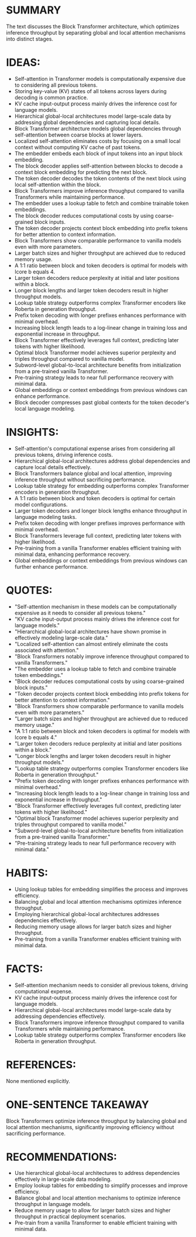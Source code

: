 # SUMMARY

The text discusses the Block Transformer architecture, which optimizes inference throughput by separating global and local attention mechanisms into distinct stages. 

# IDEAS:

- Self-attention in Transformer models is computationally expensive due to considering all previous tokens.
- Storing key-value (KV) states of all tokens across layers during decoding is common practice.
- KV cache input-output process mainly drives the inference cost for language models.
- Hierarchical global-local architectures model large-scale data by addressing global dependencies and capturing local details.
- Block Transformer architecture models global dependencies through self-attention between coarse blocks at lower layers.
- Localized self-attention eliminates costs by focusing on a small local context without computing KV cache of past tokens.
- The embedder embeds each block of input tokens into an input block embedding.
- The block decoder applies self-attention between blocks to decode a context block embedding for predicting the next block.
- The token decoder decodes the token contents of the next block using local self-attention within the block.
- Block Transformers improve inference throughput compared to vanilla Transformers while maintaining performance.
- The embedder uses a lookup table to fetch and combine trainable token embeddings.
- The block decoder reduces computational costs by using coarse-grained block inputs.
- The token decoder projects context block embedding into prefix tokens for better attention to context information.
- Block Transformers show comparable performance to vanilla models even with more parameters.
- Larger batch sizes and higher throughput are achieved due to reduced memory usage.
- A 1:1 ratio between block and token decoders is optimal for models with lcore b equals 4.
- Larger token decoders reduce perplexity at initial and later positions within a block.
- Longer block lengths and larger token decoders result in higher throughput models.
- Lookup table strategy outperforms complex Transformer encoders like Roberta in generation throughput.
- Prefix token decoding with longer prefixes enhances performance with minimal overhead.
- Increasing block length leads to a log-linear change in training loss and exponential increase in throughput.
- Block Transformer effectively leverages full context, predicting later tokens with higher likelihood.
- Optimal block Transformer model achieves superior perplexity and triples throughput compared to vanilla model.
- Subword-level global-to-local architecture benefits from initialization from a pre-trained vanilla Transformer.
- Pre-training strategy leads to near full performance recovery with minimal data.
- Global embeddings or context embeddings from previous windows can enhance performance.
- Block decoder compresses past global contexts for the token decoder's local language modeling.

# INSIGHTS:

- Self-attention's computational expense arises from considering all previous tokens, driving inference costs.
- Hierarchical global-local architectures address global dependencies and capture local details effectively.
- Block Transformers balance global and local attention, improving inference throughput without sacrificing performance.
- Lookup table strategy for embedding outperforms complex Transformer encoders in generation throughput.
- A 1:1 ratio between block and token decoders is optimal for certain model configurations.
- Larger token decoders and longer block lengths enhance throughput in language modeling tasks.
- Prefix token decoding with longer prefixes improves performance with minimal overhead.
- Block Transformers leverage full context, predicting later tokens with higher likelihood.
- Pre-training from a vanilla Transformer enables efficient training with minimal data, enhancing performance recovery.
- Global embeddings or context embeddings from previous windows can further enhance performance.

# QUOTES:

- "Self-attention mechanism in these models can be computationally expensive as it needs to consider all previous tokens."
- "KV cache input-output process mainly drives the inference cost for language models."
- "Hierarchical global-local architectures have shown promise in effectively modeling large-scale data."
- "Localized self-attention can almost entirely eliminate the costs associated with attention."
- "Block Transformers notably improve inference throughput compared to vanilla Transformers."
- "The embedder uses a lookup table to fetch and combine trainable token embeddings."
- "Block decoder reduces computational costs by using coarse-grained block inputs."
- "Token decoder projects context block embedding into prefix tokens for better attention to context information."
- "Block Transformers show comparable performance to vanilla models even with more parameters."
- "Larger batch sizes and higher throughput are achieved due to reduced memory usage."
- "A 1:1 ratio between block and token decoders is optimal for models with lcore b equals 4."
- "Larger token decoders reduce perplexity at initial and later positions within a block."
- "Longer block lengths and larger token decoders result in higher throughput models."
- "Lookup table strategy outperforms complex Transformer encoders like Roberta in generation throughput."
- "Prefix token decoding with longer prefixes enhances performance with minimal overhead."
- "Increasing block length leads to a log-linear change in training loss and exponential increase in throughput."
- "Block Transformer effectively leverages full context, predicting later tokens with higher likelihood."
- "Optimal block Transformer model achieves superior perplexity and triples throughput compared to vanilla model."
- "Subword-level global-to-local architecture benefits from initialization from a pre-trained vanilla Transformer."
- "Pre-training strategy leads to near full performance recovery with minimal data."

# HABITS:

- Using lookup tables for embedding simplifies the process and improves efficiency.
- Balancing global and local attention mechanisms optimizes inference throughput.
- Employing hierarchical global-local architectures addresses dependencies effectively.
- Reducing memory usage allows for larger batch sizes and higher throughput.
- Pre-training from a vanilla Transformer enables efficient training with minimal data.

# FACTS:

- Self-attention mechanism needs to consider all previous tokens, driving computational expense.
- KV cache input-output process mainly drives the inference cost for language models.
- Hierarchical global-local architectures model large-scale data by addressing dependencies effectively.
- Block Transformers improve inference throughput compared to vanilla Transformers while maintaining performance.
- Lookup table strategy outperforms complex Transformer encoders like Roberta in generation throughput.

# REFERENCES:

None mentioned explicitly.

# ONE-SENTENCE TAKEAWAY

Block Transformers optimize inference throughput by balancing global and local attention mechanisms, significantly improving efficiency without sacrificing performance.

# RECOMMENDATIONS:

- Use hierarchical global-local architectures to address dependencies effectively in large-scale data modeling.
- Employ lookup tables for embedding to simplify processes and improve efficiency.
- Balance global and local attention mechanisms to optimize inference throughput in language models.
- Reduce memory usage to allow for larger batch sizes and higher throughput in practical deployment scenarios.
- Pre-train from a vanilla Transformer to enable efficient training with minimal data.